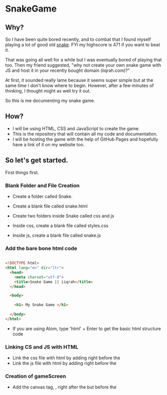 # SnakeGame

## Why?

So I have been quite bored recently, and to combat that I found myself playing a lot of good old [snake](https://www.coolmathgames.com/0-snake). FYI my highscore is 471 if you want to beat it.  

That was going all well for a while but I was eventually bored of playing that too. 
Then my friend suggested, "why not create your own snake game with JS and host it in your recently bought domain (iiqrah.com)?" 

At first, it sounded really lame because it seems super simple but at the same time I don't know where to begin. 
However, after a few minutes of thinking, I thought might as well try it out. 

So this is me documenting my snake game.

## How?

- I will be using HTML, CSS and JavaScript to create the game. 
- This is the repository that will contain all my code and documentation. 
- I will be hosting the game with the help of GitHub Pages and hopefully have a link of it on my website too.  


## So let's get started.

First things first.

### Blank Folder and File Creation

- Create a folder called Snake.
- Create a blank file called snake.html 

- Create two folders inside Snake called css and js

- Inside css, create a blank file called styles.css
- Inside js, create a blank file called snake.js

### Add the bare bone html code

```html

<!DOCTYPE html>
<html lang="en" dir="ltr">
  <head>
    <meta charset="utf-8">
    <title>Snake Game || iiqrah</title>
  </head>

  <body>
    
    <h1> My Snake Game </h1>
    
  </body>
</html>
```

- If you are using Atom, type 'html' + Enter to get the basic html structure code


### Linking CS and JS with HTML

- Link the css file with html by adding <link rel="stylesheet" type="text/css" href="css/style.css"> right before the </head>
- Link the js file with html by adding <script src="js/snake.js"></script> right before the </body>

### Creation of gameScreen

- Add the canvas tag, <canvas id="gameScreen" width="300" height="300"></canvas> , right after the <body> but before the <script>
  
### Add a bit of CSS 

- Lets add some simple style to h1 and canvas element to check if we have linked our css file correctly
- Add the following code in styles.css:

```css
h1{
  color: red;
  text-align: center;
}

canvas{
  display: block;
  margin: 0 auto;
}
```

### Add a bit of JS 

- Lets add some js code to test if we have linked our js script correctly
- Add the following code in snake.js:

```javascript
  /** CONSTANTS **/
  const CANVAS_BORDER_COLOUR ='black';
  const CANVAS_BACKGROUND_COLOUR ="green";

  // Get the canvas element
  var gameScreen = document.getElementById("gameScreen");
  // Return a two dimensional drawing context
  var ctx = gameScreen.getContext("2d");

  //  Select the colour to fill the canvas
  ctx.fillStyle=CANVAS_BACKGROUND_COLOUR;
  //  Select the colour for the border of the canvas
  ctx.strokestyle=CANVAS_BORDER_COLOUR;

  // Draw a "filled" rectangle to cover the entire canvas
  ctx.fillRect(0, 0, gameScreen.width, gameScreen.height);
  // Draw a "border" around the entire canvas
  ctx.strokeRect(0, 0, gameScreen.width, gameScreen.height);
```

## Code Preview

- If all goes well, this is how it should look like. 

![Screenshot of how the project should look like atthis point](https://i.imgur.com/07y34Xd.png)


  





